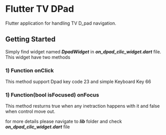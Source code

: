 # Flutter TV DPad

Flutter application for handling TV D_pad navigation.   

## Getting Started

Simply find widget named ***DpadWidget*** in ***on_dpad_clic_widget.dart*** file. This widget have two methods 

### 1) Function onClick
This method support Dpad key code 23 and simple Keyboard Key 66

### 1) Function(bool isFocused) onFocus
This method resturns true when any inetraction happens with it and false when control move out.

for more details please navigate to ***lib*** folder and check ***on_dpad_clic_widget.dart*** file


